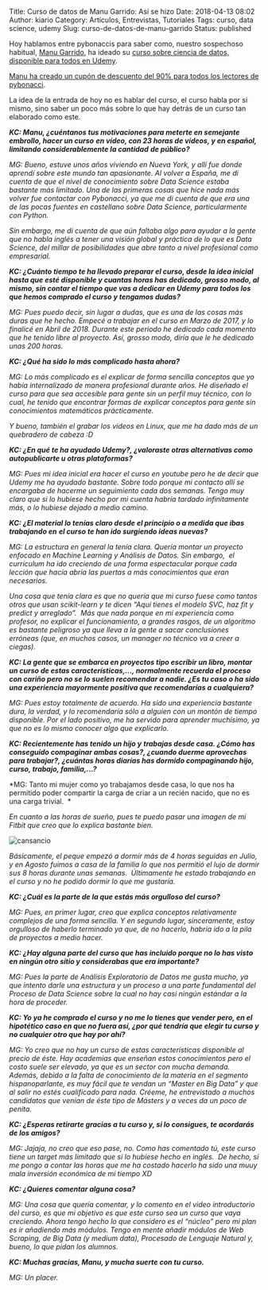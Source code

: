 Title: Curso de datos de Manu Garrido: Así se hizo
Date: 2018-04-13 08:02
Author: kiario
Category: Artículos, Entrevistas, Tutoriales
Tags: curso, data science, udemy
Slug: curso-de-datos-de-manu-garrido
Status: published

Hoy hablamos entre pybonaccis para saber como, nuestro sospechoso
habitual, [Manu Garrido](http://manugarri.com/), ha ideado su [curso
sobre ciencia de datos, disponible para todos en
Udemy](https://www.udemy.com/aprende-data-science-y-machine-learning-con-python/).

[Manu ha creado un cupón de descuento del 90% para todos los lectores
de
pybonacci](https://www.udemy.com/aprende-data-science-y-machine-learning-con-python/?couponCode=PYBONACCI).

La idea de la entrada de hoy no es hablar del curso, el curso habla por
si mismo, sino saber un poco más sobre lo que hay detrás de un curso tan
elaborado como este.

***KC: Manu, ¿cuéntanos tus motivaciones para meterte en semejante
embrollo, hacer un curso*** ***en vídeo, con 23 horas de vídeos, y en
español, limitando considerablemente la cantidad*** ***de público?***

*MG: Bueno, estuve unos años viviendo en Nueva York, y allí fue donde
aprendí sobre este mundo tan apasionante. Al volver a España, me di
cuenta de que el nivel de conocimiento sobre Data Science estaba
bastante más limitado. Una de las primeras cosas que hice nada más
volver fue contactar con Pybonacci, ya que me di cuenta de que era una
de las pocas fuentes en castellano sobre Data Science, particularmente
con Python.*

*Sin embargo, me di cuenta de que aún faltaba algo para ayudar a la
gente que no habla inglés a tener una visión global y práctica de lo que
es Data Science, del millar de posibilidades que abre tanto a nivel
profesional como empresarial.*

***KC: ¿Cuánto tiempo te ha llevado preparar el curso, desde la idea
inicial hasta que esté disponible y cuantas horas has dedicado, grosso
modo, al mismo, sin contar el tiempo que vas a dedicar en Udemy para
todos los que hemos comprado el curso y tengamos dudas?***

*MG: Pues puedo decir, sin lugar a dudas, que es una de las cosas más
duras que he hecho. Empecé a trabajar en el curso en Marzo de 2017, y lo
finalicé en Abril de 2018. Durante este periodo he dedicado cada momento
que he tenido libre al proyecto. Así, grosso modo, diría que le he
dedicado unas 200 horas.*

***KC: ¿Qué ha sido lo más complicado hasta ahora?***

*MG: Lo más complicado es el explicar de forma sencilla conceptos que yo
había internalizado de manera profesional durante años. He diseñado el
curso para que sea accesible para gente sin un perfil muy técnico, con
lo cual, he tenido que encontrar formas de explicar conceptos para gente
sin conocimientos matemáticos prácticamente.*

*Y bueno, también el grabar los videos en Linux, que me ha dado más de
un quebradero de cabeza :D*

***KC: ¿En qué te ha ayudado Udemy?, ¿valoraste otras alternativas como
autopublicarte u otras plataformas?***

*MG: Pues mi idea inicial era hacer el curso en youtube pero he de decir
que Udemy me ha ayudado bastante. Sobre todo porque mi contacto allí se
encargaba de hacerme un seguimiento cada dos semanas. Tengo muy claro
que si lo hubiese hecho por mi cuenta habría tardado infinitamente más,
o lo hubiese dejado a medio camino.*

***KC: ¿El material lo tenías claro desde el principio o a medida que
ibas trabajando en*** ***el curso te han ido surgiendo ideas nuevas?***

*MG: La estructura en general la tenía clara. Quería montar un proyecto
enfocado en Machine Learning y Análisis de Datos. Sin embargo,  el
currículum ha ido creciendo de una forma espectacular porque cada
lección que hacía abría las puertas a más conocimientos que eran
necesarios.*

*Una cosa que tenía clara es que no quería que mi curso fuese como
tantos otros que usan scikit-learn y te dicen “Aquí tienes el modelo
SVC, haz fit y predict y arreglado”.  Más que nada porque en mi
experiencia como profesor, no explicar el funcionamiento, a grandes
rasgos, de un algoritmo es bastante peligroso ya que lleva a la gente a
sacar conclusiones erróneas (que, en muchos casos, un manager no técnico
va a creer a ciegas).*

***KC: La gente que se embarca en proyectos tipo escribir un libro,
montar un curso de estas características,..., normalmente recuerda el
proceso con cariño pero no se lo suelen recomendar a nadie. ¿Es tu caso
o ha sido una experiencia mayormente positiva que recomendarías a
cualquiera?***

*MG: Pues estoy totalmente de acuerdo. Ha sido una experiencia bastante
dura, la verdad, y lo recomendaría sólo a alguien con un montón de
tiempo disponible. Por el lado positivo, me ha servido para aprender
muchísimo, ya que no es lo mismo conocer algo que explicarlo.*

***KC: Recientemente has tenido un hijo y*** ***trabajas desde casa.
¿Cómo has conseguido compaginar ambas cosas?, ¿cuando duerme aprovechas
para trabajar?, ¿cuántas horas diarías has dormido compaginando hijo,
curso, trabajo, familia,...?***

*MG: Tanto mi mujer como yo trabajamos desde casa, lo que nos ha
permitido poder compartir la carga de criar a un recién nacido, que no
es una carga trivial.  *

*En cuanto a las horas de sueño, pues te puedo pasar una imagen de mi
Fitbit que creo que lo explica bastante bien.*

![cansancio](https://pybonacci.org/images/2018/04/fitbit_mg.png?style=centerme)

*Básicamente, el peque empezó a dormir más de 4 horas seguidas en Julio,
y en Agosto fuimos a casa de la familia lo que nos permitió el lujo de
dormir sus 8 horas durante unas semanas.  Últimamente he estado
trabajando en el curso y no he podido dormir lo que me gustaría.*

***KC: ¿Cuál es la parte de la que estás más orgulloso del curso?***

*MG: Pues, en primer lugar, creo que explica conceptos relativamente
complejos de una forma sencilla. Y en segundo lugar, sinceramente, estoy
orgulloso de haberlo terminado ya que, de no hacerlo, habría ido a la
pila de proyectos a medio hacer.*

***KC: ¿Hay alguna parte del curso que has incluido porque no lo has
visto en ningún otro sitio y considerabas que era importante?***

*MG: Pues la parte de Análisis Exploratorio de Datos me gusta mucho, ya
que intento darle una estructura y un proceso a una parte fundamental
del Proceso de Data Science sobre la cual no hay casi ningún estándar a
la hora de proceder.*

***KC: Yo ya he comprado el curso y no me lo tienes que vender pero, en
el hipotético caso en que no fuera así, ¿por qué tendría que elegir tu
curso y no cualquier otro que hay por ahí?***

*MG: Yo creo que no hay un curso de estas características disponible al
precio de éste. Hay academias que enseñan estos conocimientos pero el
costo suele ser elevado, ya que es un sector con mucha demanda. Además,
debido a la falta de conocimiento de la materia en el segmento
hispanoparlante, es muy fácil que te vendan un “Master en Big Data” y
que al salir no estés cualificado para nada. Créeme, he entrevistado a
muchos candidatos que venían de éste tipo de Másters y a veces da un
poco de penita.*

***KC: ¿Esperas retirarte gracias a tu curso y, si lo consigues, te
acordarás de los amigos?***

*MG: Jajaja, no creo que eso pase, no. Como has comentado tú, este curso
tiene un target más limitado que si lo hubiese hecho en inglés.  De
hecho, si me pongo a contar las horas que me ha costado hacerlo ha sido
una muuy mala inversión económica de mi tiempo XD*

***KC: ¿Quieres comentar alguna cosa?***

*MG: Una cosa que quería comentar, y lo comento en el video
introductorio del curso, es que mi objetivo es que este curso sea un
curso que vaya creciendo. Ahora tengo hecho lo que considero es el
“núcleo” pero mi plan es ir añadiendo más módulos. Tengo en mente añadir
módulos de Web Scraping, de Big Data (y medium data), Procesado de
Lenguaje Natural y, bueno, lo que pidan los alumnos.*

***KC: Muchas gracias, Manu, y mucha suerte con tu curso.***

*MG: Un placer.*
